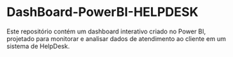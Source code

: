 # DashBoard-PowerBI-HELPDESK
Este repositório contém um dashboard interativo criado no Power BI, projetado para monitorar e analisar dados de atendimento ao cliente em um sistema de HelpDesk.
